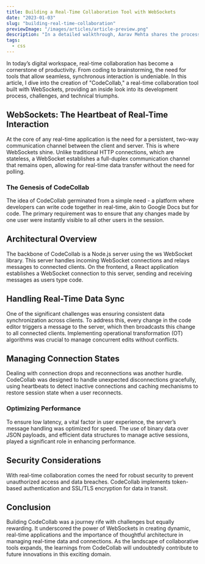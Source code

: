 ```yaml
---
title: Building a Real-Time Collaboration Tool with WebSockets
date: "2023-01-03"
slug: "building-real-time-collaboration"
previewImage: "/images/articles/article-preview.png"
description: "In a detailed walkthrough, Aarav Mehta shares the process of creating 'CodeCollab', a real-time collaboration tool built using WebSockets."
tags:
  - css
---
```


In today’s digital workspace, real-time collaboration has become a cornerstone of productivity. From coding to brainstorming, the need for tools that allow seamless, synchronous interaction is undeniable. In this article, I dive into the creation of "CodeCollab," a real-time collaboration tool built with WebSockets, providing an inside look into its development process, challenges, and technical triumphs.

## WebSockets: The Heartbeat of Real-Time Interaction

At the core of any real-time application is the need for a persistent, two-way communication channel between the client and server. This is where WebSockets shine. Unlike traditional HTTP connections, which are stateless, a WebSocket establishes a full-duplex communication channel that remains open, allowing for real-time data transfer without the need for polling.

### The Genesis of CodeCollab

The idea of CodeCollab germinated from a simple need - a platform where developers can write code together in real-time, akin to Google Docs but for code. The primary requirement was to ensure that any changes made by one user were instantly visible to all other users in the session.

## Architectural Overview

The backbone of CodeCollab is a Node.js server using the ws WebSocket library. This server handles incoming WebSocket connections and relays messages to connected clients. On the frontend, a React application establishes a WebSocket connection to this server, sending and receiving messages as users type code.

## Handling Real-Time Data Sync

One of the significant challenges was ensuring consistent data synchronization across clients. To address this, every change in the code editor triggers a message to the server, which then broadcasts this change to all connected clients. Implementing operational transformation (OT) algorithms was crucial to manage concurrent edits without conflicts.

## Managing Connection States

Dealing with connection drops and reconnections was another hurdle. CodeCollab was designed to handle unexpected disconnections gracefully, using heartbeats to detect inactive connections and caching mechanisms to restore session state when a user reconnects.

### Optimizing Performance

To ensure low latency, a vital factor in user experience, the server’s message handling was optimized for speed. The use of binary data over JSON payloads, and efficient data structures to manage active sessions, played a significant role in enhancing performance.

## Security Considerations

With real-time collaboration comes the need for robust security to prevent unauthorized access and data breaches. CodeCollab implements token-based authentication and SSL/TLS encryption for data in transit.

## Conclusion

Building CodeCollab was a journey rife with challenges but equally rewarding. It underscored the power of WebSockets in creating dynamic, real-time applications and the importance of thoughtful architecture in managing real-time data and connections. As the landscape of collaborative tools expands, the learnings from CodeCollab will undoubtedly contribute to future innovations in this exciting domain.